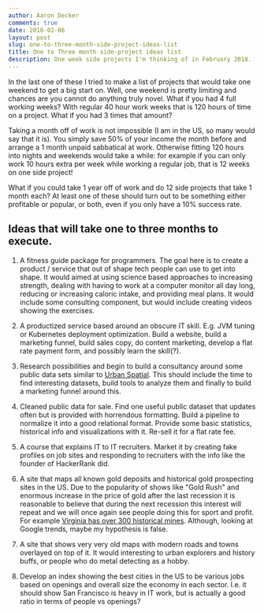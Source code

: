 ```yaml
---
author: Aaron Decker
comments: true
date: 2018-02-06
layout: post
slug: one-to-three-month-side-project-ideas-list
title: One to Three month side-project ideas list
description: One week side projects I'm thinking of in February 2018.
---
```


In the last one of these I tried to make a list of projects that would take one weekend
to get a big start on. Well, one weekend is pretty limiting and chances are you cannot do anything
truly novel. What if you had 4 full working weeks? With regular 40 hour work weeks
that is 120 hours of time on a project. What if you had 3 times that amount?

Taking a month off of work is not impossible (I am in the US, so many would say
that it is). You simply save 50% of your income the month before and arrange a
1 month unpaid sabbatical at work. Otherwise fitting 120 hours into nights and weekends
would take a while: for example if you can only work 10 hours extra per week
while working a regular job, that is 12 weeks on one side project!

What if you could take 1 year off of work and do 12 side projects that take 1 month each?
At least one of these should turn out to be something either profitable or popular, or both,
even if you only have a 10% success rate.

## Ideas that will take one to three months to execute.

1. A fitness guide package for programmers. The goal here is to create a product / service
that out of shape tech people can use to get into shape. It would aimed at using
science based approaches to increasing strength, dealing with having to work at a computer
monitor all day long, reducing or increasing caloric intake,
and providing meal plans. It would include some consulting component, but would include
creating videos showing the exercises.

2. A productized service based around an obscure IT skill. E.g. JVM tuning or
Kubernetes deployment optimization. Build a website, build a marketing funnel,
build sales copy, do content marketing, develop a flat rate payment form,
and possibly learn the skill(?).

3. Research possibilities and begin to build a consultancy around some public data sets
similar to [Urban Spatial](http://urbanspatialanalysis.com). This should include the time
to find interesting datasets, build tools to analyze them and finally to build a
marketing funnel around this.

4. Cleaned public data for sale. Find one useful public dataset that updates often but
is provided with horrendous formatting. Build a pipeline to normalize it into a
good relational format. Provide some basic statistics, historical info and
visualizations with it. Re-sell it for a flat rate fee.

5. A course that explains IT to IT recruiters. Market it by creating fake profiles on job
sites and responding to recruiters with the info like the founder of HackerRank did.

6. A site that maps all known gold deposits and historical gold prospecting sites in the US.
Due to the popularity of shows like "Gold Rush" and enormous increase in the price of gold after
the last recession it is reasonable to believe that during the next recession this interest
will repeat and we will once again see people doing this for sport and profit.
For example [Virginia has over 300 historical mines](https://en.wikipedia.org/wiki/Gold_mining_in_Virginia). Although, looking at Google trends, maybe my hypothesis is false.

7. A site that shows very very old maps with modern roads and towns overlayed on top of it.
It would interesting to urban explorers and history buffs, or people who
do metal detecting as a hobby.

8. Develop an index showing the best cities in the US to be various jobs based on openings
and overall size the economy in each sector. I.e. it should show San Francisco is heavy in
IT work, but is actually a good ratio in terms of people vs openings?
